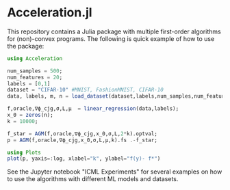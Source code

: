 # Acceleration.jl

This repository contains a Julia package with multiple first-order algorithms for (non)-convex programs. The following is quick example of how to use the package:

```julia
using Acceleration

num_samples = 500;
num_features = 20;
labels = [0,1]
dataset = "CIFAR-10" #MNIST, FashionMNIST, CIFAR-10
data, labels, m, n = load_dataset(dataset,labels,num_samples,num_features);

f,oracle,∇ϕ_cjg,σ,L,μ  = linear_regression(data,labels);
x_0 = zeros(n);
k = 10000;

f_star = AGM(f,oracle,∇ϕ_cjg,x_0,σ,L,2*k).optval;
p = AGM(f,oracle,∇ϕ_cjg,x_0,σ,L,μ,k).fs .-f_star;

using Plots
plot(p, yaxis=:log, xlabel="k", ylabel="f(y)- f*")
```

See the Jupyter notebook "ICML Experiments" for several examples on how to use the algorithms with different ML models and datasets.
